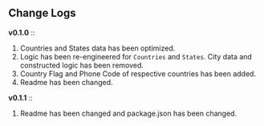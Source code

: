 ## Change Logs

**v0.1.0** ::

1. Countries and States data has been optimized.
2. Logic has been re-engineered for `Countries` and `States`. City data and constructed logic has been removed.
3. Country Flag and Phone Code of respective countries has been added.
4. Readme has been changed.

**v0.1.1** ::

1. Readme has been changed and package.json has been changed.
